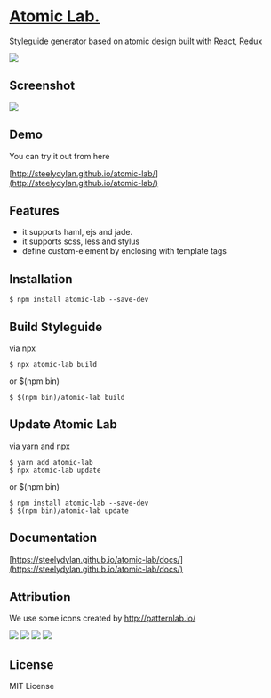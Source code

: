 # [Atomic Lab.](http://steelydylan.github.io/atomic-lab/)
Styleguide generator based on atomic design built with React, Redux
<p><img src="https://raw.githubusercontent.com/steelydylan/atomic-lab/master/images/favicon.png"></p>

## Screenshot
<img src="https://raw.githubusercontent.com/steelydylan/atomic-lab/master/images/Feature-browser.png">

## Demo
You can try it out from here

[http://steelydylan.github.io/atomic-lab/](http://steelydylan.github.io/atomic-lab/)

## Features

- it supports haml, ejs and jade.
- it supports scss, less and stylus
- define custom-element by enclosing with template tags

## Installation

```
$ npm install atomic-lab --save-dev
```

## Build Styleguide

via npx

```
$ npx atomic-lab build
```

or $(npm bin)

```
$ $(npm bin)/atomic-lab build
```

## Update Atomic Lab

via yarn and npx

```
$ yarn add atomic-lab
$ npx atomic-lab update
```

or $(npm bin)

```
$ npm install atomic-lab --save-dev
$ $(npm bin)/atomic-lab update
```

## Documentation
[https://steelydylan.github.io/atomic-lab/docs/](https://steelydylan.github.io/atomic-lab/docs/)

## Attribution
We use some icons created by http://patternlab.io/

<img src="https://raw.githubusercontent.com/steelydylan/atomic-lab/master/images/iconAtom-s.png"></img>
<img src="https://raw.githubusercontent.com/steelydylan/atomic-lab/master/images/iconMolecule-s.png"></img>
<img src="https://raw.githubusercontent.com/steelydylan/atomic-lab/master/images/iconOrganism-s.png"></img>
<img src="https://raw.githubusercontent.com/steelydylan/atomic-lab/master/images/iconTemplate-s.png"></img>

## License
MIT License
